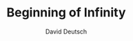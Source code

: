 ---
title: 'Beginning of Infinity'
author: 'David Deutsch'
dateFinished: ''
summary: 'WIP'
rating: 9
---